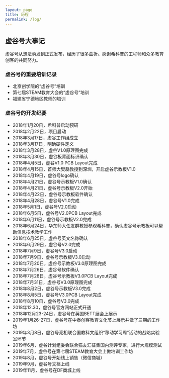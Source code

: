 ```yaml
---
layout: page
title: 历程
permalink: /log/
---
```


## 虚谷号大事记

虚谷号从想法萌发到正式发布，经历了很多曲折。感谢希科普的工程师和众多教育创客的共同努力。

### 虚谷号的重要培训记录


- 北京创学院的“虚谷号”培训
- 第七届STEAM教育大会的“虚谷号”培训
- 福建省宁德地区教师的培训

### 虚谷号的开发纪要


- 2018年1月20日，希科普启动预研
- 2018年2月22日，项目启动
- 2018年3月17日，虚谷工作组成立
- 2018年3月17日，明确硬件定义
- 2018年3月28日，虚谷V1.0原理图完成
- 2018年3月30日，虚谷板背面标识确认
- 2018年4月5日，虚谷V1.0 PCB Layout完成
- 2018年4月15日，首师大樊磊教授到深圳，开启虚谷示教板V1.0
- 2018年4月19日，虚谷号logo确认
- 2018年4月21日，虚谷号示教板V1.0确认
- 2018年4月21日，虚谷号示教板V2.0开始
- 2018年4月22日，虚谷号示教板软件确认
- 2018年4月28日，虚谷号V1.0完成
- 2018年5月1日，虚谷号V2.0启动
- 2018年6月5日，虚谷号V2.0PCB Layout完成
- 2018年6月11日，虚谷号示教板V2.0完成
- 2018年6月24日，华东师大任友群教授参观希科普，确认虚谷号示教板可以帮助信息技术教学工作
- 2018年6月25日，虚谷号英文名称确认
- 2018年6月29日，虚谷号V2.0完成
- 2018年7月9日，虚谷号V3.0启动
- 2018年7月9日，虚谷号示教板V3.0启动
- 2018年7月20日，虚谷号示教板V3.0原理图完成
- 2018年7月26日，虚谷号软件确认
- 2018年7月28日，虚谷号示教板V3.0PCB Layout完成
- 2018年7月31日，虚谷号V3.0原理图完成
- 2018年8月2日，虚谷号示教板V3.0完成
- 2018年8月5日，虚谷号V3.0PCB Layout完成
- 2018年8月10日，虚谷号V3.0完成
- 2018年12.30，虚谷号官方网站正式开通
- 2018年12月23-24日，虚谷号在英国BETT展会上展示
- 2019年1月26-27日，虚谷号在中泰创客教育文化节上展示并做了三期的工作坊
- 2019年3月8日，虚谷号亮相联合国教科文组织“移动学习周”活动的战略实验室环节
- 2019年6月，虚谷计划组委会联合猫友汇征集国内测评专家，进行大规模测试
- 2019年7月，虚谷号在第七届STEAM教育大会上做培训工作坊
- 2019年8月，虚谷号开始线上销售（微信商城）
- 2019年9月，虚谷号文档上线
- 2019年11月，虚谷号在DF商城上线



